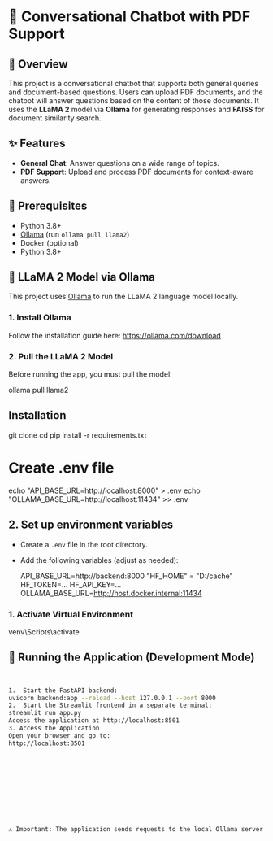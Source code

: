 <!-- python -m venv venv
venv\Scripts\activate
pip freeze > requirements.txt -->
# 🤖 Conversational Chatbot with PDF Support

## 📘 Overview
This project is a conversational chatbot that supports both general queries and document-based questions. Users can upload PDF documents, and the chatbot will answer questions based on the content of those documents. It uses the **LLaMA 2** model via **Ollama** for generating responses and **FAISS** for document similarity search.

## ✨ Features
- **General Chat**: Answer questions on a wide range of topics.
- **PDF Support**: Upload and process PDF documents for context-aware answers.

## 🔧 Prerequisites
- Python 3.8+
- [Ollama](https://ollama.com) (run `ollama pull llama2`)
- Docker (optional)
- Python 3.8+
## 🧠 LLaMA 2 Model via Ollama

This project uses [Ollama](https://ollama.com) to run the LLaMA 2 language model locally.

### 1. Install Ollama

Follow the installation guide here: https://ollama.com/download

### 2. Pull the LLaMA 2 Model

Before running the app, you must pull the model:

ollama pull llama2
## Installation

git clone <repository-url>
cd <repository-folder>
pip install -r requirements.txt

# Create .env file
echo "API_BASE_URL=http://localhost:8000" > .env
echo "OLLAMA_BASE_URL=http://localhost:11434" >> .env

## 2. Set up environment variables

- Create a `.env` file in the root directory.
- Add the following variables (adjust as needed):


  API_BASE_URL=http://backend:8000
  "HF_HOME" = "D:/cache"
  HF_TOKEN=...
  HF_API_KEY=...
  OLLAMA_BASE_URL=http://host.docker.internal:11434

### 1. Activate Virtual Environment
venv\Scripts\activate
## 🚀 Running the Application (Development Mode)


```bash


1.	Start the FastAPI backend:
uvicorn backend:app --reload --host 127.0.0.1 --port 8000
2.	Start the Streamlit frontend in a separate terminal:
streamlit run app.py
Access the application at http://localhost:8501
3. Access the Application
Open your browser and go to:
http://localhost:8501











⚠️ Important: The application sends requests to the local Ollama server at http://localhost:11434. Make sure it's running before starting the app.
